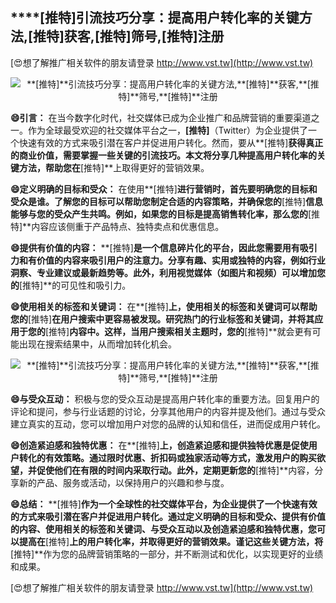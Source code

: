 ## ****[推特]**引流技巧分享：提高用户转化率的关键方法,**[推特]**获客,**[推特]**筛号,**[推特]**注册**

[😍想了解推广相关软件的朋友请登录 http://www.vst.tw](http://www.vst.tw)

 <center><img src="https://vst.tw/MP4/tuiguang/png/8.png" alt="**[推特]**引流技巧分享：提高用户转化率的关键方法,**[推特]**获客,**[推特]**筛号,**[推特]**注册"></center>

**😄引言：**
在当今数字化时代，社交媒体已成为企业推广和品牌营销的重要渠道之一。作为全球最受欢迎的社交媒体平台之一，**[推特]**（Twitter）为企业提供了一个快速有效的方式来吸引潜在客户并促进用户转化。然而，要从**[推特]**获得真正的商业价值，需要掌握一些关键的引流技巧。本文将分享几种提高用户转化率的关键方法，帮助您在**[推特]**上取得更好的营销效果。

**😄定义明确的目标和受众：**
在使用**[推特]**进行营销时，首先要明确您的目标和受众是谁。了解您的目标可以帮助您制定合适的内容策略，并确保您的**[推特]**信息能够与您的受众产生共鸣。例如，如果您的目标是提高销售转化率，那么您的**[推特]**内容应该侧重于产品特点、独特卖点和优惠信息。

**😄提供有价值的内容：**
**[推特]**是一个信息碎片化的平台，因此您需要用有吸引力和有价值的内容来吸引用户的注意力。分享有趣、实用或独特的内容，例如行业洞察、专业建议或最新趋势等。此外，利用视觉媒体（如图片和视频）可以增加您的**[推特]**的可见性和吸引力。

**😄使用相关的标签和关键词：**
在**[推特]**上，使用相关的标签和关键词可以帮助您的**[推特]**在用户搜索中更容易被发现。研究热门的行业标签和关键词，并将其应用于您的**[推特]**内容中。这样，当用户搜索相关主题时，您的**[推特]**就会更有可能出现在搜索结果中，从而增加转化机会。

 <center><img src="https://vst.tw/MP4/tuiguang/png/5.png" alt="**[推特]**引流技巧分享：提高用户转化率的关键方法,**[推特]**获客,**[推特]**筛号,**[推特]**注册"></center>

**😄与受众互动：**
积极与您的受众互动是提高用户转化率的重要方法。回复用户的评论和提问，参与行业话题的讨论，分享其他用户的内容并提及他们。通过与受众建立真实的互动，您可以增加用户对您的品牌的认知和信任，进而促成用户转化。

**😄创造紧迫感和独特优惠：**
在**[推特]**上，创造紧迫感和提供独特优惠是促使用户转化的有效策略。通过限时优惠、折扣码或独家活动等方式，激发用户的购买欲望，并促使他们在有限的时间内采取行动。此外，定期更新您的**[推特]**内容，分享新的产品、服务或活动，以保持用户的兴趣和参与度。

**😄总结：**
**[推特]**作为一个全球性的社交媒体平台，为企业提供了一个快速有效的方式来吸引潜在客户并促进用户转化。通过定义明确的目标和受众、提供有价值的内容、使用相关的标签和关键词、与受众互动以及创造紧迫感和独特优惠，您可以提高在**[推特]**上的用户转化率，并取得更好的营销效果。谨记这些关键方法，将**[推特]**作为您的品牌营销策略的一部分，并不断测试和优化，以实现更好的业绩和成果。

[😍想了解推广相关软件的朋友请登录 http://www.vst.tw](http://www.vst.tw)



